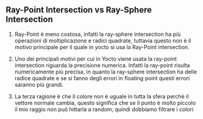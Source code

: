 ## Ray-Point Intersection vs Ray-Sphere Intersection

1. Ray-Point è meno costosa, infatti la ray-sphere intersection ha più operazioni di moltiplicazione e radici quadrate, tuttavia questo non è il motivo principale per il quale in yocto si usa la Ray-Point intersection.

2. Uno dei principali motivi per cui in Yocto viene usata la ray-point intersection riguarda la precisione numerica. Infatti la ray-point risulta numericamente più precisa, in quanto la ray-sphere intersection ha delle radice quadrate e se si fanno degli errori in floating point questi errori saranno più grandi.

3. La terza ragione è che il colore non è uguale in tutta la sfera perchè il vettore normale cambia, questo significa che se il punto è molto piccolo il mio raggio non può hittarla a random, quindi dobbiamo filtrare i colori  
